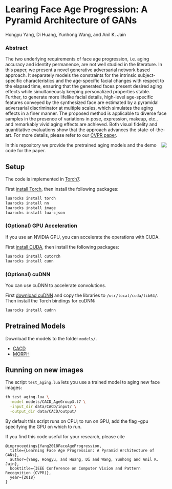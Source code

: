 # Learing Face Age Progression: A Pyramid Architecture of GANs
Hongyu Yang, Di Huang, Yunhong Wang, and Anil K. Jain
### Abstract
The two underlying requirements of face age progression, i.e. aging accuracy and identity permanence, are not well studied in the literature. In this paper, we present a novel generative adversarial network based approach. It separately models the constraints for the intrinsic subject-specific characteristics and the age-specific facial changes with respect to the elapsed time, ensuring that the generated faces present desired aging effects while simultaneously keeping personalized properties stable. Further, to generate more lifelike facial details, high-level age-specific features conveyed by the synthesized face are estimated by a pyramidal adversarial discriminator at multiple scales, which simulates the aging effects in a finer manner. The proposed method is applicable to diverse face samples in the presence of variations in pose, expression, makeup, etc., and remarkably vivid aging effects are achieved. Both visual fidelity and quantitative evaluations show that the approach advances the state-of-the-art. For more details, please refer to our [CVPR paper](http://openaccess.thecvf.com/content_cvpr_2018/papers/Yang_Learning_Face_Age_CVPR_2018_paper.pdf). 

<img align="right" src="https://github.com/yoyohonyang/LearingFaceAgeProgression/blob/master/doc/LearningFaceAgeProgression.png">

In this repository we provide the pretrained aging models and the demo code for the paper. 

## Setup
The code is implemented in [Torch7](http://torch.ch/).

First [install Torch](http://torch.ch/docs/getting-started.html#installing-torch), then install the following packages:

```bash
luarocks install torch
luarocks install nn
luarocks install image
luarocks install lua-cjson
```

### (Optional) GPU Acceleration

If you use an NVIDIA GPU, you can accelerate the operations with CUDA.

First [install CUDA](https://developer.nvidia.com/cuda-downloads), then install the following packages:

```bash
luarocks install cutorch
luarocks install cunn
```

### (Optional) cuDNN

You can use cuDNN to accelerate convolutions.

First [download cuDNN](https://developer.nvidia.com/cudnn) and copy the
libraries to `/usr/local/cuda/lib64/`. Then install the Torch bindings for cuDNN:

```bash
luarocks install cudnn
```


## Pretrained Models
Download the models to the folder `models/`.
* [CACD](https://drive.google.com/file/d/1Cy1hiX9ONBUI9WF9LF0V2BV8Vr8kshZ9/view?usp=sharing)
* [MORPH](https://drive.google.com/file/d/1Cy1hiX9ONBUI9WF9LF0V2BV8Vr8kshZ9/view?usp=sharing)

## Running on new images
The script `test_aging.lua` lets you use a trained model to aging new face images:

```bash
th test_aging.lua \
  -model models/CACD_AgeGroup3.t7 \
  -input_dir data/CACD/input/ \
  -output_dir data/CACD/output/
```
By default this script runs on CPU; to run on GPU, add the flag -gpu specifying the GPU on which to run.

If you find this code useful for your research, please cite

```
@inproceedings{Yang2018FaceAgeProgression,
  title={Learning Face Age Progression: A Pyramid Architecture of GANs},
  author={Yang, Hongyu, and Huang, Di and Wang, Yunhong and Anil K. Jain},
  booktitle={IEEE Conference on Computer Vision and Pattern Recognition (CVPR)},
  year={2018}
}
```
